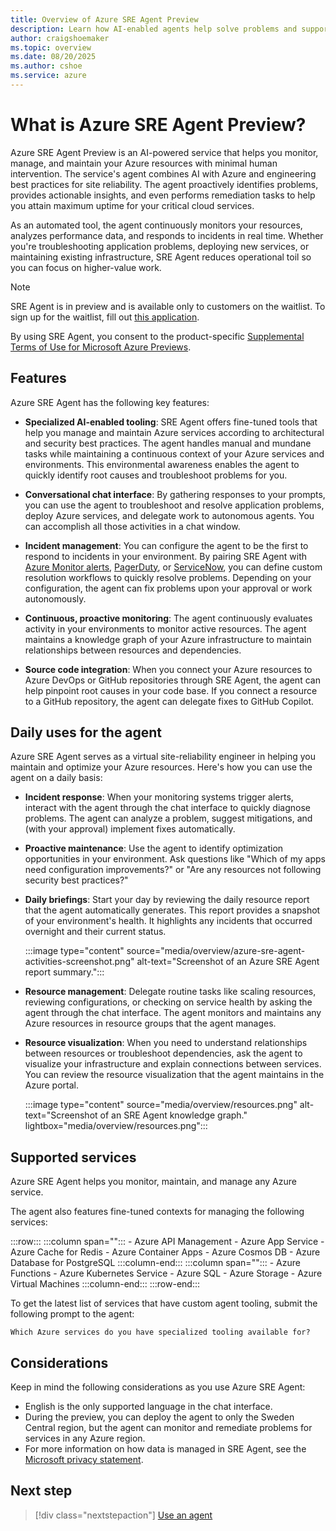 ```yaml
---
title: Overview of Azure SRE Agent Preview
description: Learn how AI-enabled agents help solve problems and support resilient and self-healing systems on your behalf.
author: craigshoemaker
ms.topic: overview
ms.date: 08/20/2025
ms.author: cshoe
ms.service: azure
---
```


# What is Azure SRE Agent Preview?

Azure SRE Agent Preview is an AI-powered service that helps you monitor, manage, and maintain your Azure resources with minimal human intervention. The service's agent combines AI with Azure and engineering best practices for site reliability. The agent proactively identifies problems, provides actionable insights, and even performs remediation tasks to help you attain maximum uptime for your critical cloud services.

As an automated tool, the agent continuously monitors your resources, analyzes performance data, and responds to incidents in real time. Whether you're troubleshooting application problems, deploying new services, or maintaining existing infrastructure, SRE Agent reduces operational toil so you can focus on higher-value work.

> [!NOTE]
> SRE Agent is in preview and is available only to customers on the waitlist. To sign up for the waitlist, fill out [this application](https://go.microsoft.com/fwlink/?linkid=2319540).
>
> By using SRE Agent, you consent to the product-specific [Supplemental Terms of Use for Microsoft Azure Previews](https://azure.microsoft.com/support/legal/preview-supplemental-terms/).

## Features

Azure SRE Agent has the following key features:

* **Specialized AI-enabled tooling**: SRE Agent offers fine-tuned tools that help you manage and maintain Azure services according to architectural and security best practices. The agent handles manual and mundane tasks while maintaining a continuous context of your Azure services and environments. This environmental awareness enables the agent to quickly identify root causes and troubleshoot problems for you.

* **Conversational chat interface**: By gathering responses to your prompts, you can use the agent to troubleshoot and resolve application problems, deploy Azure services, and delegate work to autonomous agents. You can accomplish all those activities in a chat window.

* **Incident management**: You can configure the agent to be the first to respond to incidents in your environment. By pairing SRE Agent with [Azure Monitor alerts](/azure/azure-monitor/alerts/alerts-overview), [PagerDuty](https://www.pagerduty.com/), or [ServiceNow](https://www.servicenow.com/), you can define custom resolution workflows to quickly resolve problems. Depending on your configuration, the agent can fix problems upon your approval or work autonomously.

* **Continuous, proactive monitoring**: The agent continuously evaluates activity in your environments to monitor active resources. The agent maintains a knowledge graph of your Azure infrastructure to maintain relationships between resources and dependencies.

* **Source code integration**: When you connect your Azure resources to Azure DevOps or GitHub repositories through SRE Agent, the agent can help pinpoint root causes in your code base. If you connect a resource to a GitHub repository, the agent can delegate fixes to GitHub Copilot.

## Daily uses for the agent

Azure SRE Agent serves as a virtual site-reliability engineer in helping you maintain and optimize your Azure resources. Here's how you can use the agent on a daily basis:

* **Incident response**: When your monitoring systems trigger alerts, interact with the agent through the chat interface to quickly diagnose problems. The agent can analyze a problem, suggest mitigations, and (with your approval) implement fixes automatically.

* **Proactive maintenance**: Use the agent to identify optimization opportunities in your environment. Ask questions like "Which of my apps need configuration improvements?" or "Are any resources not following security best practices?"

* **Daily briefings**: Start your day by reviewing the daily resource report that the agent automatically generates. This report provides a snapshot of your environment's health. It highlights any incidents that occurred overnight and their current status.

  :::image type="content" source="media/overview/azure-sre-agent-activities-screenshot.png" alt-text="Screenshot of an Azure SRE Agent report summary.":::

* **Resource management**: Delegate routine tasks like scaling resources, reviewing configurations, or checking on service health by asking the agent through the chat interface. The agent monitors and maintains any Azure resources in resource groups that the agent manages.

* **Resource visualization**: When you need to understand relationships between resources or troubleshoot dependencies, ask the agent to visualize your infrastructure and explain connections between services. You can review the resource visualization that the agent maintains in the Azure portal.

  :::image type="content" source="media/overview/resources.png" alt-text="Screenshot of an SRE Agent knowledge graph." lightbox="media/overview/resources.png":::

## Supported services

Azure SRE Agent helps you monitor, maintain, and manage any Azure service.

The agent also features fine-tuned contexts for managing the following services:

:::row:::
   :::column span="":::
    - Azure API Management
    - Azure App Service
    - Azure Cache for Redis
    - Azure Container Apps
    - Azure Cosmos DB
    - Azure Database for PostgreSQL
   :::column-end:::
   :::column span="":::
    - Azure Functions
    - Azure Kubernetes Service
    - Azure SQL
    - Azure Storage
    - Azure Virtual Machines
   :::column-end:::
:::row-end:::

To get the latest list of services that have custom agent tooling, submit the following prompt to the agent:

```text
Which Azure services do you have specialized tooling available for?
```

## Considerations

Keep in mind the following considerations as you use Azure SRE Agent:

* English is the only supported language in the chat interface.
* During the preview, you can deploy the agent to only the Sweden Central region, but the agent can monitor and remediate problems for services in any Azure region.
* For more information on how data is managed in SRE Agent, see the [Microsoft privacy statement](https://www.microsoft.com/privacy/privacystatement).

## Next step

> [!div class="nextstepaction"]
> [Use an agent](./usage.md)
